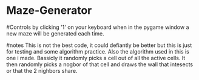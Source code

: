 # Maze-Generator

#Controls
by clicking '1' on your keyboard when in the pygame window a new maze will be generated each time.

#notes
This is not the best code, it could defiantly be better but this is just for testing and some algorithm practice. Also the algorithm used in this is one i made. Bassicly it randomly picks a cell out of all the active cells. It then randomly picks a nogbor of that cell and draws the wall that intesects or that the 2 nighbors share.
